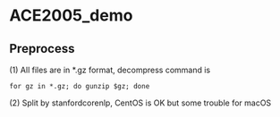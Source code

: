 # ACE2005_demo


## Preprocess

(1) All files are in *.gz format, decompress command is

```
for gz in *.gz; do gunzip $gz; done
```

(2) Split by stanfordcorenlp, CentOS is OK but some trouble for macOS


